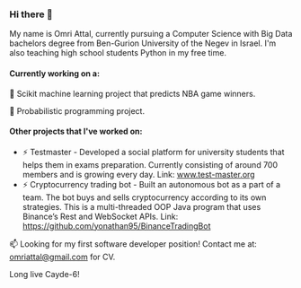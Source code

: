 ### Hi there 👋
My name is Omri Attal, currently pursuing a Computer Science with Big Data bachelors degree from Ben-Gurion University of the Negev in Israel.
I'm also teaching high school students Python in my free time. 


#### Currently working on a: 
🔭 Scikit machine learning project that predicts NBA game winners.

🔭 Probabilistic programming project.


#### Other projects that I've worked on:
* ⚡ Testmaster - Developed a social platform for university students that helps them in exams preparation. Currently consisting of around 700 members and is growing every day. Link: www.test-master.org
* ⚡ Cryptocurrency trading bot - Built an autonomous bot as a part of a team. The bot buys and sells cryptocurrency according to its own strategies. This is a multi-threaded OOP Java program that uses Binance’s Rest and WebSocket APIs. Link: https://github.com/yonathan95/BinanceTradingBot

📫 Looking for my first software developer position! Contact me at: omriattal@gmail.com for CV.

Long live Cayde-6! 
<!--
**omriattal/omriattal** is a ✨ _special_ ✨ repository because its `README.md` (this file) appears on your GitHub profile.

Here are some ideas to get you started:

- 🔭 I’m currently working on ...
- 🌱 I’m currently learning ...
- 👯 I’m looking to collaborate on ...
- 🤔 I’m looking for help with ...
- 💬 Ask me about ...
- 📫 How to reach me: ...
- 😄 Pronouns: ...
- ⚡ Fun fact: ...
-->
